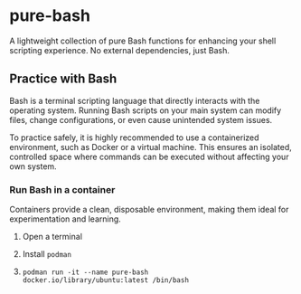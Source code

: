 # pure-bash

A lightweight collection of pure Bash functions for enhancing your shell scripting experience. No external dependencies, just Bash.

## Practice with Bash

Bash is a terminal scripting language that directly interacts with the operating system. Running Bash scripts on your main system can modify files, change configurations, or even cause unintended system issues.

To practice safely, it is highly recommended to use a containerized environment, such as Docker or a virtual machine. This ensures an isolated, controlled space where commands can be executed without affecting your own system.

### Run Bash in a container

Containers provide a clean, disposable environment, making them ideal for experimentation and learning.

1. Open a terminal

2. Install `podman`

3. <code>podman run -it --name pure-bash docker.io/library/ubuntu:latest /bin/bash</code>
